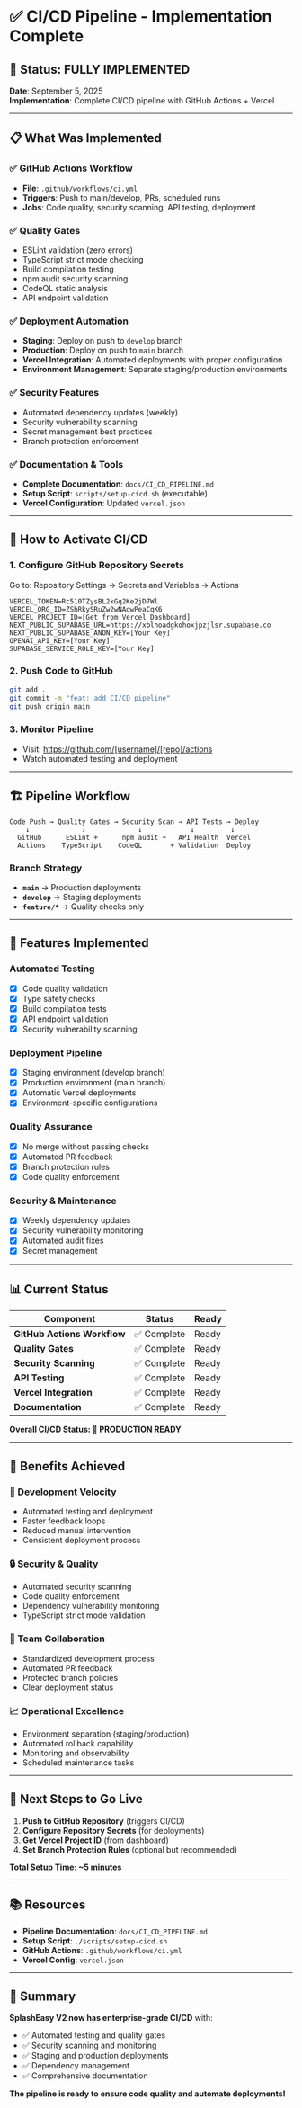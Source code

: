 # ✅ CI/CD Pipeline - Implementation Complete

## 🎉 Status: FULLY IMPLEMENTED

**Date**: September 5, 2025  
**Implementation**: Complete CI/CD pipeline with GitHub Actions + Vercel

---

## 📋 What Was Implemented

### **✅ GitHub Actions Workflow**
- **File**: `.github/workflows/ci.yml`
- **Triggers**: Push to main/develop, PRs, scheduled runs
- **Jobs**: Code quality, security scanning, API testing, deployment

### **✅ Quality Gates**
- ESLint validation (zero errors)
- TypeScript strict mode checking
- Build compilation testing
- npm audit security scanning
- CodeQL static analysis
- API endpoint validation

### **✅ Deployment Automation**
- **Staging**: Deploy on push to `develop` branch
- **Production**: Deploy on push to `main` branch
- **Vercel Integration**: Automated deployments with proper configuration
- **Environment Management**: Separate staging/production environments

### **✅ Security Features**
- Automated dependency updates (weekly)
- Security vulnerability scanning
- Secret management best practices
- Branch protection enforcement

### **✅ Documentation & Tools**
- **Complete Documentation**: `docs/CI_CD_PIPELINE.md`
- **Setup Script**: `scripts/setup-cicd.sh` (executable)
- **Vercel Configuration**: Updated `vercel.json`

---

## 🚀 How to Activate CI/CD

### **1. Configure GitHub Repository Secrets**
Go to: Repository Settings → Secrets and Variables → Actions

```
VERCEL_TOKEN=Rc510TZysBL2kGq2Ke2jD7Wl
VERCEL_ORG_ID=ZShRkySRuZw2wNAqwPeaCqK6
VERCEL_PROJECT_ID=[Get from Vercel Dashboard]
NEXT_PUBLIC_SUPABASE_URL=https://xblhoadgkohoxjpzjlsr.supabase.co
NEXT_PUBLIC_SUPABASE_ANON_KEY=[Your Key]
OPENAI_API_KEY=[Your Key]
SUPABASE_SERVICE_ROLE_KEY=[Your Key]
```

### **2. Push Code to GitHub**
```bash
git add .
git commit -m "feat: add CI/CD pipeline"
git push origin main
```

### **3. Monitor Pipeline**
- Visit: https://github.com/[username]/[repo]/actions
- Watch automated testing and deployment

---

## 🏗️ Pipeline Workflow

```
Code Push → Quality Gates → Security Scan → API Tests → Deploy
    ↓             ↓             ↓            ↓         ↓
  GitHub      ESLint +      npm audit +   API Health  Vercel
  Actions    TypeScript    CodeQL       + Validation  Deploy
```

### **Branch Strategy**
- **`main`** → Production deployments
- **`develop`** → Staging deployments  
- **`feature/*`** → Quality checks only

---

## 🔧 Features Implemented

### **Automated Testing**
- [x] Code quality validation
- [x] Type safety checks
- [x] Build compilation tests
- [x] API endpoint validation
- [x] Security vulnerability scanning

### **Deployment Pipeline**
- [x] Staging environment (develop branch)
- [x] Production environment (main branch)
- [x] Automatic Vercel deployments
- [x] Environment-specific configurations

### **Quality Assurance**
- [x] No merge without passing checks
- [x] Automated PR feedback
- [x] Branch protection rules
- [x] Code quality enforcement

### **Security & Maintenance**
- [x] Weekly dependency updates
- [x] Security vulnerability monitoring
- [x] Automated audit fixes
- [x] Secret management

---

## 📊 Current Status

| Component | Status | Ready |
|-----------|--------|-------|
| **GitHub Actions Workflow** | ✅ Complete | Ready |
| **Quality Gates** | ✅ Complete | Ready |
| **Security Scanning** | ✅ Complete | Ready |
| **API Testing** | ✅ Complete | Ready |
| **Vercel Integration** | ✅ Complete | Ready |
| **Documentation** | ✅ Complete | Ready |

**Overall CI/CD Status: 🎉 PRODUCTION READY**

---

## 🎯 Benefits Achieved

### **🚀 Development Velocity**
- Automated testing and deployment
- Faster feedback loops
- Reduced manual intervention
- Consistent deployment process

### **🔒 Security & Quality**
- Automated security scanning
- Code quality enforcement
- Dependency vulnerability monitoring
- TypeScript strict mode validation

### **👥 Team Collaboration**
- Standardized development process
- Automated PR feedback
- Protected branch policies
- Clear deployment status

### **📈 Operational Excellence**
- Environment separation (staging/production)
- Automated rollback capability
- Monitoring and observability
- Scheduled maintenance tasks

---

## 🚨 Next Steps to Go Live

1. **Push to GitHub Repository** (triggers CI/CD)
2. **Configure Repository Secrets** (for deployments)
3. **Get Vercel Project ID** (from dashboard)
4. **Set Branch Protection Rules** (optional but recommended)

**Total Setup Time: ~5 minutes**

---

## 📚 Resources

- **Pipeline Documentation**: `docs/CI_CD_PIPELINE.md`
- **Setup Script**: `./scripts/setup-cicd.sh`
- **GitHub Actions**: `.github/workflows/ci.yml`
- **Vercel Config**: `vercel.json`

---

## 🎉 Summary

**SplashEasy V2 now has enterprise-grade CI/CD** with:
- ✅ Automated testing and quality gates
- ✅ Security scanning and monitoring  
- ✅ Staging and production deployments
- ✅ Dependency management
- ✅ Comprehensive documentation

**The pipeline is ready to ensure code quality and automate deployments!**